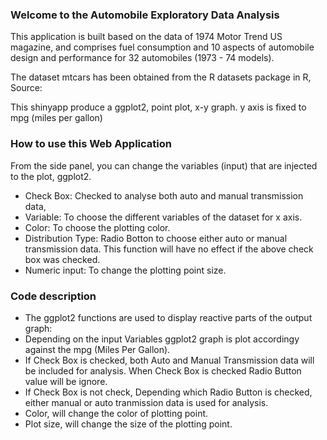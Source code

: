 ### Welcome to the Automobile Exploratory Data Analysis

This application is built based on the data of 1974 Motor Trend US magazine, and comprises fuel consumption and 10 aspects of automobile design and performance for 32 automobiles (1973 - 74 models).

The dataset mtcars has been obtained from the R datasets package in R, Source:


This shinyapp produce a ggplot2, point plot, x-y graph. 
y axis is fixed to mpg (miles per gallon)

### How to use this Web Application
From the side panel, you can change the variables (input) that are injected to the plot, ggplot2.

- Check Box: Checked to analyse both auto and manual transmission data,
- Variable: To choose the different variables of the dataset for x axis.     
- Color: To choose the plotting color.      
- Distribution Type: Radio Botton to choose either auto or manual transmission data. This function will have no effect if the above check box was checked.   
- Numeric input: To change the plotting point size.  

### Code description
- The ggplot2 functions are used to display reactive parts of the output graph:
- Depending on the input Variables ggplot2 graph is plot accordingy against the mpg (Miles Per Gallon).
- If Check Box is checked, both Auto and Manual Transmission data will be included for analysis. When Check Box is checked Radio Button value will be ignore.
- If Check Box is not check, Depending which Radio Button is checked, either manual or auto tranmission data is used for analysis.
- Color, will change the color of plotting point.
- Plot size, will change the size of the plotting point.


    


   






